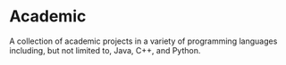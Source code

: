 # Academic
A collection of academic projects in a variety of programming languages including, but not limited to, Java, C++, and Python.
